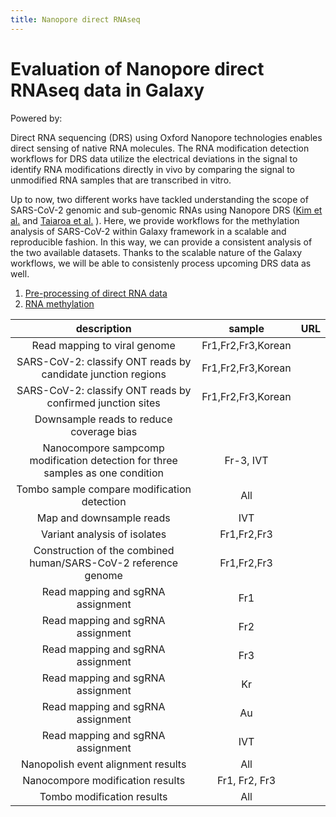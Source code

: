 ```yaml
---
title: Nanopore direct RNAseq
---
```

# Evaluation of Nanopore direct RNAseq data in Galaxy

Powered by: <FlatShield label="usegalaxy" message="eu" href="https://usegalaxy.eu"/>

<!--
[Milad Miladi](https://github.com/mmiladi),
[Wolfgang Maier](https://github.com/wm75),
[Florian Heyl](https://github.com/heylf),
[Björn Grüning](https://github.com/bgruening)
-->

Direct RNA sequencing  (DRS) using Oxford Nanopore technologies enables direct sensing of native RNA molecules. The RNA modification detection workflows for DRS data utilize the electrical deviations in the signal to identify RNA modifications directly in vivo by comparing the signal  to unmodified  RNA samples that are transcribed in vitro.

Up to now, two different works have tackled understanding the scope of SARS-CoV-2 genomic and sub-genomic RNAs using Nanopore DRS ([Kim et al.](https://doi.org/10.1016/j.cell.2020.04.011) and [Taiaroa et al.](https://doi.org/10.1101/2020.03.05.976167) ). Here, we provide workflows for the methylation analysis of SARS-CoV-2 within Galaxy framework in a scalable and reproducible fashion. In this way, we can provide a consistent analysis of the two available datasets. Thanks to the scalable nature of the Galaxy workflows, we will be able to consistenly process upcoming DRS data as well.

  1. [Pre-processing of direct RNA data](1-preprocessing)
  2. [RNA methylation](2-epigenetics)


| description |   sample   |    URL    |
|:-----------:|:----------:|:---------:|
| Read mapping to viral genome | Fr1,Fr2,Fr3,Korean | <FlatShield label="workflow" message="run" href="https://usegalaxy.eu/u/wolfgang-maier/w/sars-cov-2-assign-ont-reads-to-transcripts-mapping" alt="Galaxy workflow" /> |
| SARS-CoV-2: classify ONT reads by candidate junction regions | Fr1,Fr2,Fr3,Korean | <FlatShield label="workflow" message="run" href="https://usegalaxy.eu/u/wolfgang-maier/w/sars-cov-2-classify-ont-reads-by-discovered-junctions" alt="Galaxy workflow" /> |
| SARS-CoV-2: classify ONT reads by confirmed junction sites | Fr1,Fr2,Fr3,Korean | <FlatShield label="workflow" message="run" href="https://usegalaxy.eu/u/wolfgang-maier/w/sars-cov-2-classify-ont-reads-by-known-junctions" alt="Galaxy workflow" /> |
| Downsample reads to reduce coverage bias | | <FlatShield label="workflow" message="run" href="https://usegalaxy.eu/u/wolfgang-maier/w/sars-cov-2-assigned-ont-reads-downsampling-and-coverage-analysis" alt="Galaxy workflow" /> |
| Nanocompore sampcomp modification detection for three samples as one condition | Fr-3, IVT | <FlatShield label="workflow" message="run" href="https://usegalaxy.eu/u/milad/w/sars-cov-2-ont-nanocompore-sampcomp-3-replicates" alt="Galaxy workflow" /> |
| Tombo sample compare modification detection | All | <FlatShield label="workflow" message="run" href="https://usegalaxy.eu/u/milad/w/sars-cov-2-ont-tombo-level-compare" alt="Galaxy workflow" /> |
| Map and downsample reads | IVT | <FlatShield label="workflow" message="run" href="https://usegalaxy.eu/u/milad/w/sars-cov-2-ivt-reads-filter-sample-alignment-v2" alt="Galaxy workflow" /> |
| Variant analysis of isolates | Fr1,Fr2,Fr3 | <FlatShield label="history" message="view" href="https://usegalaxy.eu/u/wolfgang-maier/h/freiburg-drs-samples-variation" alt="Galaxy history" /> |
| Construction of the combined human/SARS-CoV-2 reference genome | Fr1,Fr2,Fr3 | <FlatShield label="history" message="view" href="https://usegalaxy.eu/u/wolfgang-maier/h/sars-cov-2human-combined-ont-reference" alt="Galaxy history" /> |
| Read mapping and sgRNA assignment | Fr1 | <FlatShield label="history" message="view" href="https://usegalaxy.eu/u/wolfgang-maier/h/sars-cov-2-map-ont-reads-to-transcripts-run3" alt="Galaxy history" /> |
| Read mapping and sgRNA assignment | Fr2 | <FlatShield label="history" message="view" href="https://usegalaxy.eu/u/wolfgang-maier/h/sars-cov-2-map-ont-reads-to-transcripts-290-5" alt="Galaxy history" /> |
| Read mapping and sgRNA assignment | Fr3 | <FlatShield label="history" message="view" href="https://usegalaxy.eu/u/wolfgang-maier/h/sars-cov-2-map-ont-reads-to-transcripts-291-13" alt="Galaxy history" /> |
| Read mapping and sgRNA assignment | Kr | <FlatShield label="history" message="view" href="https://usegalaxy.eu/u/wolfgang-maier/h/sars-cov-2-map-ont-reads-to-transcripts-kim-et-al" alt="Galaxy history" /> |
| Read mapping and sgRNA assignment | Au | <FlatShield label="history" message="view" href="https://usegalaxy.eu/u/milad/h/sars-cov-2-au---assign-ont-reads-to-transcripts-by-known-junctions" alt="Galaxy history" /> |
| Read mapping and sgRNA assignment | IVT | <FlatShield label="history" message="view" href="https://usegalaxy.eu/u/milad/h/sars-cov-2-ivt-alignment-processing-and-filtering-4k-sampling" alt="Galaxy history" /> |
| Nanopolish event alignment results | All | <FlatShield label="history" message="view" href="https://usegalaxy.eu/u/milad/h/sars-cov-2-nanopolish-collapse-results-data-4k" alt="Galaxy history" /> |
| Nanocompore modification results | Fr1, Fr2, Fr3 | <FlatShield label="history" message="view" href="https://usegalaxy.eu/u/milad/h/sars-cov-2-ont-nanocompore-sampcomp-3-replicates-4k" alt="Galaxy history" /> |
| Tombo modification results | All | <FlatShield label="history" message="view" href="https://usegalaxy.eu/u/milad/h/sars-cov-2-tombo-re-squiggles-results-data-4k" alt="Galaxy history" /> |

